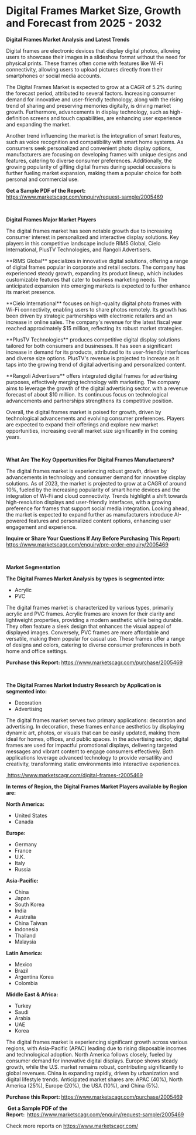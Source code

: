 <p><h1>Digital Frames Market Size, Growth and Forecast from 2025 - 2032</h1></p><p><strong>Digital Frames Market Analysis and Latest Trends</strong></p>
<p><p>Digital frames are electronic devices that display digital photos, allowing users to showcase their images in a slideshow format without the need for physical prints. These frames often come with features like Wi-Fi connectivity, allowing users to upload pictures directly from their smartphones or social media accounts.</p><p>The Digital Frames Market is expected to grow at a CAGR of 5.2% during the forecast period, attributed to several factors. Increasing consumer demand for innovative and user-friendly technology, along with the rising trend of sharing and preserving memories digitally, is driving market growth. Furthermore, advancements in display technology, such as high-definition screens and touch capabilities, are enhancing user experience and expanding the market.</p><p>Another trend influencing the market is the integration of smart features, such as voice recognition and compatibility with smart home systems. As consumers seek personalized and convenient photo display options, manufacturers are focusing on developing frames with unique designs and features, catering to diverse consumer preferences. Additionally, the growing popularity of gifting digital frames during special occasions is further fueling market expansion, making them a popular choice for both personal and commercial use.</p></p>
<p><strong>Get a Sample PDF of the Report:&nbsp;</strong> <a href="https://www.marketscagr.com/enquiry/request-sample/2005469?utm_campaign=2384&utm_medium=2&utm_source=Github&utm_content=ia&utm_term=28022025&utm_id=digital-frames">https://www.marketscagr.com/enquiry/request-sample/2005469</a></p>
<p>&nbsp;</p>
<p><strong>Digital Frames Major Market Players</strong></p>
<p><p>The digital frames market has seen notable growth due to increasing consumer interest in personalized and interactive display solutions. Key players in this competitive landscape include RIMS Global, Cielo International, PlusTV Technologies, and Rangoli Advertisers.</p><p>**RIMS Global** specializes in innovative digital solutions, offering a range of digital frames popular in corporate and retail sectors. The company has experienced steady growth, expanding its product lineup, which includes customizable features that cater to business marketing needs. The anticipated expansion into emerging markets is expected to further enhance its market presence.</p><p>**Cielo International** focuses on high-quality digital photo frames with Wi-Fi connectivity, enabling users to share photos remotely. Its growth has been driven by strategic partnerships with electronic retailers and an increase in online sales. The company's revenue for the latest fiscal year reached approximately $15 million, reflecting its robust market strategies.</p><p>**PlusTV Technologies** produces competitive digital display solutions tailored for both consumers and businesses. It has seen a significant increase in demand for its products, attributed to its user-friendly interfaces and diverse size options. PlusTV's revenue is projected to increase as it taps into the growing trend of digital advertising and personalized content.</p><p>**Rangoli Advertisers** offers integrated digital frames for advertising purposes, effectively merging technology with marketing. The company aims to leverage the growth of the digital advertising sector, with a revenue forecast of about $10 million. Its continuous focus on technological advancements and partnerships strengthens its competitive position.</p><p>Overall, the digital frames market is poised for growth, driven by technological advancements and evolving consumer preferences. Players are expected to expand their offerings and explore new market opportunities, increasing overall market size significantly in the coming years.</p></p>
<p>&nbsp;</p>
<p><strong>What Are The Key Opportunities For Digital Frames Manufacturers?</strong></p>
<p><p>The digital frames market is experiencing robust growth, driven by advancements in technology and consumer demand for innovative display solutions. As of 2023, the market is projected to grow at a CAGR of around 10%, fueled by the increasing popularity of smart home devices and the integration of Wi-Fi and cloud connectivity. Trends highlight a shift towards high-resolution displays and user-friendly interfaces, with a growing preference for frames that support social media integration. Looking ahead, the market is expected to expand further as manufacturers introduce AI-powered features and personalized content options, enhancing user engagement and experience.</p></p>
<p><strong>Inquire or Share Your Questions If Any Before Purchasing This Report:</strong> <a href="https://www.marketscagr.com/enquiry/pre-order-enquiry/2005469?utm_campaign=2384&utm_medium=2&utm_source=Github&utm_content=ia&utm_term=28022025&utm_id=digital-frames">https://www.marketscagr.com/enquiry/pre-order-enquiry/2005469</a></p>
<p>&nbsp;</p>
<p><strong>Market Segmentation</strong></p>
<p><strong>The Digital Frames Market Analysis by types is segmented into:</strong></p>
<p><ul><li>Acrylic</li><li>PVC</li></ul></p>
<p><p>The digital frames market is characterized by various types, primarily acrylic and PVC frames. Acrylic frames are known for their clarity and lightweight properties, providing a modern aesthetic while being durable. They often feature a sleek design that enhances the visual appeal of displayed images. Conversely, PVC frames are more affordable and versatile, making them popular for casual use. These frames offer a range of designs and colors, catering to diverse consumer preferences in both home and office settings.</p></p>
<p><strong>Purchase this Report:&nbsp;</strong><a href="https://www.marketscagr.com/purchase/2005469?utm_campaign=2384&utm_medium=2&utm_source=Github&utm_content=ia&utm_term=28022025&utm_id=digital-frames">https://www.marketscagr.com/purchase/2005469</a></p>
<p>&nbsp;</p>
<p><strong>The Digital Frames Market Industry Research by Application is segmented into:</strong></p>
<p><ul><li>Decoration</li><li>Advertising</li></ul></p>
<p><p>The digital frames market serves two primary applications: decoration and advertising. In decoration, these frames enhance aesthetics by displaying dynamic art, photos, or visuals that can be easily updated, making them ideal for homes, offices, and public spaces. In the advertising sector, digital frames are used for impactful promotional displays, delivering targeted messages and vibrant content to engage consumers effectively. Both applications leverage advanced technology to provide versatility and creativity, transforming static environments into interactive experiences.</p></p>
<p><a href="https://www.marketscagr.com/digital-frames-r2005469?utm_campaign=2384&utm_medium=2&utm_source=Github&utm_content=ia&utm_term=28022025&utm_id=digital-frames">&nbsp;https://www.marketscagr.com/digital-frames-r2005469</a></p>
<p><strong>In terms of Region, the Digital Frames Market Players available by Region are:</strong></p>
<p>
    <p> <strong> North America: </strong>
        <ul>
            <li>United States</li>
            <li>Canada</li>
        </ul>
        </p> 
    <p> <strong> Europe: </strong>
        <ul>
            <li>Germany</li>
            <li>France</li>
            <li>U.K.</li>
            <li>Italy</li>
            <li>Russia</li>
        </ul>
        </p> 
    <p> <strong> Asia-Pacific: </strong>
        <ul>
            <li>China</li>
            <li>Japan</li>
            <li>South Korea</li>
            <li>India</li>
            <li>Australia</li>
            <li>China Taiwan</li>
            <li>Indonesia</li>
            <li>Thailand</li>
            <li>Malaysia</li>
        </ul>
        </p> 
    <p> <strong> Latin America: </strong>
        <ul>
            <li>Mexico</li>
            <li>Brazil</li>
            <li>Argentina Korea</li>
            <li>Colombia</li>
        </ul>
        </p> 
    <p> <strong> Middle East & Africa: </strong>
        <ul>
            <li>Turkey</li>
            <li>Saudi</li>
            <li>Arabia</li>
            <li>UAE</li>
            <li>Korea</li>
        </ul>
    </p>
    </p>
<p><p>The digital frames market is experiencing significant growth across various regions, with Asia-Pacific (APAC) leading due to rising disposable incomes and technological adoption. North America follows closely, fueled by consumer demand for innovative digital displays. Europe shows steady growth, while the U.S. market remains robust, contributing significantly to global revenues. China is expanding rapidly, driven by urbanization and digital lifestyle trends. Anticipated market shares are: APAC (40%), North America (25%), Europe (20%), the USA (10%), and China (5%).</p></p>
<p><strong>Purchase this Report: </strong><a href="https://www.marketscagr.com/purchase/2005469?utm_campaign=2384&utm_medium=2&utm_source=Github&utm_content=ia&utm_term=28022025&utm_id=digital-frames">https://www.marketscagr.com/purchase/2005469</a></p>
<p>&nbsp;<strong>Get a Sample PDF of the Report:&nbsp;&nbsp;</strong><a href="https://www.marketscagr.com/enquiry/request-sample/2005469?utm_campaign=2384&utm_medium=2&utm_source=Github&utm_content=ia&utm_term=28022025&utm_id=digital-frames">https://www.marketscagr.com/enquiry/request-sample/2005469</a></p>
<p><strong></strong></p>
<p>Check more reports on <a href="https://www.marketscagr.com/?utm_campaign=2384&utm_medium=2&utm_source=Github&utm_content=ia&utm_term=28022025&utm_id=digital-frames">https://www.marketscagr.com/</a></p>